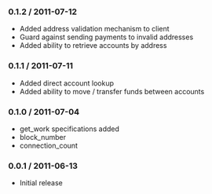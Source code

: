 ### 0.1.2 / 2011-07-12

* Added address validation mechanism to client
* Guard against sending payments to invalid addresses
* Added ability to retrieve accounts by address

### 0.1.1 / 2011-07-11

* Added direct account lookup
* Added ability to move / transfer funds between accounts

### 0.1.0 / 2011-07-04

* get_work specifications added
* block_number
* connection_count

### 0.0.1 / 2011-06-13

* Initial release
